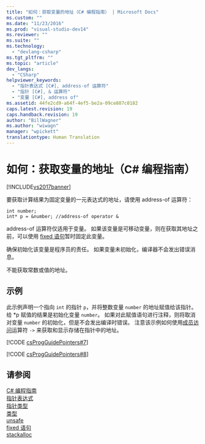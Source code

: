 ```yaml
---
title: "如何：获取变量的地址（C# 编程指南） | Microsoft Docs"
ms.custom: ""
ms.date: "11/23/2016"
ms.prod: "visual-studio-dev14"
ms.reviewer: ""
ms.suite: ""
ms.technology: 
  - "devlang-csharp"
ms.tgt_pltfrm: ""
ms.topic: "article"
dev_langs: 
  - "CSharp"
helpviewer_keywords: 
  - "指针表达式 [C#], address-of 运算符"
  - "指针 [C#], & 运算符"
  - "变量 [C#], address of"
ms.assetid: 44fe2cd9-a64f-4ef5-be2a-09ce807c0182
caps.latest.revision: 19
caps.handback.revision: 19
author: "BillWagner"
ms.author: "wiwagn"
manager: "wpickett"
translationtype: Human Translation
---
```

# 如何：获取变量的地址（C# 编程指南）
[!INCLUDE[vs2017banner](../../../csharp/includes/vs2017banner.md)]

要获取计算结果为固定变量的一元表达式的地址，请使用 address\-of 运算符：  
  
```  
int number;  
int* p = &number; //address-of operator &  
```  
  
 address\-of 运算符仅适用于变量。  如果该变量是可移动变量，则在获取其地址之前，可以使用 [fixed 语句](../../../csharp/language-reference/keywords/fixed-statement.md)暂时固定此变量。  
  
 确保初始化该变量是程序员的责任。  如果变量未初始化，编译器不会发出错误消息。  
  
 不能获取常数或值的地址。  
  
## 示例  
 此示例声明一个指向 `int` 的指针 `p`，并将整数变量 `number` 的地址赋值给该指针。  给 \*p 赋值的结果是初始化变量 `number`。  如果对此赋值语句进行注释，则将取消对变量 `number` 的初始化，但是不会发出编译时错误。  注意该示例如何使用[成员访问](../../../csharp/programming-guide/unsafe-code-pointers/how-to-access-a-member-with-a-pointer.md)运算符 `->` 来获取和显示存储在指针中的地址。  
  
 [!CODE [csProgGuidePointers#7](../CodeSnippet/VS_Snippets_VBCSharp/csProgGuidePointers#7)]  
  
 [!CODE [csProgGuidePointers#8](../CodeSnippet/VS_Snippets_VBCSharp/csProgGuidePointers#8)]  
  
## 请参阅  
 [C\# 编程指南](../../../csharp/programming-guide/index.md)   
 [指针表达式](../../../csharp/programming-guide/unsafe-code-pointers/pointer-expressions.md)   
 [指针类型](../../../csharp/programming-guide/unsafe-code-pointers/pointer-types.md)   
 [类型](../../../csharp/language-reference/keywords/types.md)   
 [unsafe](../../../csharp/language-reference/keywords/unsafe.md)   
 [fixed 语句](../../../csharp/language-reference/keywords/fixed-statement.md)   
 [stackalloc](../../../csharp/language-reference/keywords/stackalloc.md)